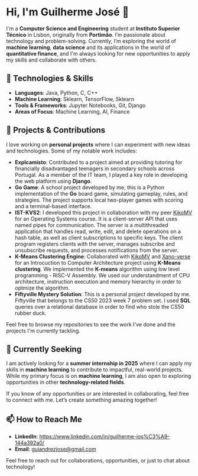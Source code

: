 # Hi, I'm Guilherme José 👋

I'm a **Computer Science and Engineering** student at **Instituto Superior Técnico** in Lisbon, originally from **Portimão**. I’m passionate about technology and problem-solving. Currently, I’m exploring the world of **machine learning**, **data science** and its applications in the world of **quantitative finance**, and I'm always looking for new opportunities to apply my skills and collaborate with others.

## 🚀 Technologies & Skills

- **Languages**: Java, Python, C, C++
- **Machine Learning**: Sklearn, TensorFlow, Sklearn
- **Tools & Frameworks**: Jupyter Notebooks, Git, Django
- **Areas of Focus**: Machine Learning, AI, Finance

## 🔧 Projects & Contributions

I love working on **personal projects** where I can experiment with new ideas and technologies. Some of my notable work includes:
- **Explcamisto**: Contributed to a project aimed at providing tutoring for financially disadvantaged teenagers in secondary schools across Portugal. As a member of the IT team, I played a key role in developing the web platform using **Django**.  
- **Go Game**: A school project developed by me, this is a Python implementation of the **Go** board game, simulating gameplay, rules, and strategies. The project supports local two-player games with scoring and a terminal-based interface.  
- **IST-KVS2**: I developed this project in collaboration with my peer [KikoMV](https://github.com/KikoMV) for an Operating Systems course. It is a client-server API that uses named pipes for communication. The server is a multithreaded application that handles read, write, edit, and delete operations on a hash table, as well as client subscriptions to specific keys. The client program registers clients with the server, manages subscribe and unsubscribe requests, and processes notifications from the server.  
- **K-Means Clustering Engine**: Collaborated with [KikoMV](https://github.com/KikoMV) and [Xano-verse](https://github.com/Xano-verse/) for an Introcuction to Computer Architecture project using **K-Means clustering**. We implemented the **K-means** algorithm using low level programming - RISC-V Assembly. We used our understandment of CPU architecture, instruction execution and memory hierarchy in order to optmize the algorithm.
- **Fiftyville Mystery Solution**: This is a personal project developed by me. Fiftyville that belongs to the CS50 2023 week 7 problem set. I used **SQL** queries over a relational database in order to find who stole the CS50 rubber duck.

Feel free to browse my repositories to see the work I've done and the projects I'm currently tackling.

## 🌱 Currently Seeking

I am actively looking for a **summer internship in 2025** where I can apply my skills in **machine learning** to contribute to impactful, real-world projects. While my primary focus is on **machine learning**, I am also open to exploring opportunities in other **technology-related fields**. 

If you know of any opportunities or are interested in collaborating, feel free to connect with me. Let’s create something amazing together!

## 📫 How to Reach Me

- **LinkedIn**: https://www.linkedin.com/in/guilherme-jos%C3%A9-144a392a0/
- **Email**: guiandrezjose@gmail.com

Feel free to reach out for collaborations, opportunities, or just to chat about technology!

<!---
guiijose/guiijose is a ✨ special ✨ repository because its `README.md` (this file) appears on your GitHub profile.
You can click the Preview link to take a look at your changes.
--->
